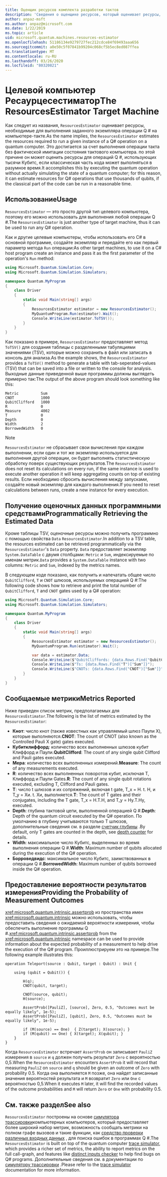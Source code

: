 ```yaml
---
title: Оценщик ресурсов комплекта разработки тактов
description: 'Сведения о оценщике ресурсов, который оценивает ресурсы, необходимые для выполнения заданного экземпляра операции Q # на тактовый компьютер.'
author: anpaz-msft
ms.author: anpaz@microsoft.com
ms.date: 1/22/2019
ms.topic: article
uid: microsoft.quantum.machines.resources-estimator
ms.openlocfilehash: 51186134e9279727fec212cdce84f69493aaa656
ms.sourcegitcommit: a0e50c5f07841b99204c068cf5b5ec8ed087ffea
ms.translationtype: MT
ms.contentlocale: ru-RU
ms.lasthandoff: 03/26/2020
ms.locfileid: "80320821"
---
```

# <a name="the-resourcesestimator-target-machine"></a><span data-ttu-id="26d70-103">Целевой компьютер Ресаурцесестиматор</span><span class="sxs-lookup"><span data-stu-id="26d70-103">The ResourcesEstimator Target Machine</span></span>

<span data-ttu-id="26d70-104">Как следует из названия, `ResourcesEstimator` оценивает ресурсы, необходимые для выполнения заданного экземпляра операции Q # на компьютере-такте.</span><span class="sxs-lookup"><span data-stu-id="26d70-104">As the name implies, the `ResourcesEstimator` estimates the resources required to run a given instance of a Q# operation on a quantum computer.</span></span>
<span data-ttu-id="26d70-105">Это достигается за счет выполнения операции такта без фактической имитации состояния тактового компьютера. по этой причине он может оценить ресурсы для операций Q #, использующих тысячи Кубитс, если классическая часть кода может выполняться в разумное время.</span><span class="sxs-lookup"><span data-stu-id="26d70-105">It accomplishes this by executing the quantum operation without actually simulating the state of a quantum computer; for this reason, it can estimate resources for Q# operations that use thousands of qubits, if the classical part of the code can be run in a reasonable time.</span></span>

## <a name="usage"></a><span data-ttu-id="26d70-106">Использование</span><span class="sxs-lookup"><span data-stu-id="26d70-106">Usage</span></span>

<span data-ttu-id="26d70-107">`ResourcesEstimator` — это просто другой тип целевого компьютера, поэтому его можно использовать для выполнения любой операции Q #.</span><span class="sxs-lookup"><span data-stu-id="26d70-107">The `ResourcesEstimator` is just another type of target machine, thus it can be used to run any Q# operation.</span></span> 

<span data-ttu-id="26d70-108">Как и другие целевые компьютеры, чтобы использовать его C# в основной программе, создайте экземпляр и передайте его как первый параметр метода `Run` операции:</span><span class="sxs-lookup"><span data-stu-id="26d70-108">As other target machines, to use it on a C# host program create an instance and pass it as the first parameter of the operation's `Run` method:</span></span>

```csharp
using Microsoft.Quantum.Simulation.Core;
using Microsoft.Quantum.Simulation.Simulators;

namespace Quantum.MyProgram
{
    class Driver
    {
        static void Main(string[] args)
        {
            ResourcesEstimator estimator = new ResourcesEstimator();
            MyQuantumProgram.Run(estimator).Wait();
            Console.WriteLine(estimator.ToTSV());
        }
    }
}
```

<span data-ttu-id="26d70-109">Как показано в примере, `ResourcesEstimator` предоставляет метод `ToTSV()` для создания таблицы с разделенными табуляциями значениями (TSV), которые можно сохранить в файл или записать в консоль для анализа.</span><span class="sxs-lookup"><span data-stu-id="26d70-109">As the example shows, the `ResourcesEstimator` provides a `ToTSV()` method to generate a table with tab-seperated-values (TSV) that can be saved into a file or written to the console for analysis.</span></span> <span data-ttu-id="26d70-110">Выходные данные приведенной выше программы должны выглядеть примерно так:</span><span class="sxs-lookup"><span data-stu-id="26d70-110">The output of the above program should look something like this:</span></span>

```Output
Metric          Sum
CNOT            1000
QubitClifford   1000
R               0
Measure         4002
T               0
Depth           0
Width           2
BorrowedWidth   0
```

> [!NOTE]
> <span data-ttu-id="26d70-111">`ResourcesEstimator` не сбрасывает свои вычисления при каждом выполнении, если один и тот же экземпляр используется для выполнения другой операции, он будет выполнять статистическую обработку поверх существующих результатов.</span><span class="sxs-lookup"><span data-stu-id="26d70-111">The `ResourcesEstimator` does not reset its calculations on every run, if the same instance is used to execute another operation it will keep aggregating counts on top of existing results.</span></span>
> <span data-ttu-id="26d70-112">Если необходимо сбросить вычисления между запусками, создайте новый экземпляр для каждого выполнения.</span><span class="sxs-lookup"><span data-stu-id="26d70-112">If you need to reset calculations between runs, create a new instance for every execution.</span></span>


## <a name="programmatically-retrieving-the-estimated-data"></a><span data-ttu-id="26d70-113">Получение оценочных данных программными средствами</span><span class="sxs-lookup"><span data-stu-id="26d70-113">Programmatically Retrieving the Estimated Data</span></span>

<span data-ttu-id="26d70-114">Кроме таблицы TSV, оценочные ресурсы можно получить программно с помощью свойства `Data` `ResourcesEstimator`.</span><span class="sxs-lookup"><span data-stu-id="26d70-114">In addition to a TSV table, the resources estimated can be retrieved programmatically via the `ResourcesEstimator`'s `Data` property.</span></span> <span data-ttu-id="26d70-115">`Data` предоставляет экземпляр `System.DataTable` с двумя столбцами: `Metric` и `Sum`, индексируемые по именам метрик.</span><span class="sxs-lookup"><span data-stu-id="26d70-115">`Data` provides a `System.DataTable` instance with two columns: `Metric` and `Sum`, indexed by the metrics names.</span></span>

<span data-ttu-id="26d70-116">В следующем коде показано, как получить и напечатать общее число `QubitClifford`, `T` и `CNOT` шлюзов, используемых операцией Q #:</span><span class="sxs-lookup"><span data-stu-id="26d70-116">The following code shows how to retrieve and print the total number of `QubitClifford`, `T` and `CNOT` gates used by a Q# operation:</span></span>

```csharp
using Microsoft.Quantum.Simulation.Core;
using Microsoft.Quantum.Simulation.Simulators;

namespace Quantum.MyProgram
{
    class Driver
    {
        static void Main(string[] args)
        {
            ResourcesEstimator estimator = new ResourcesEstimator();
            MyQuantumProgram.Run(estimator).Wait();

            var data = estimator.Data;
            Console.WriteLine($"QubitCliffords: {data.Rows.Find("QubitClifford")["Sum"]}");
            Console.WriteLine($"Ts: {data.Rows.Find("T")["Sum"]}");
            Console.WriteLine($"CNOTs: {data.Rows.Find("CNOT")["Sum"]}");
        }
    }
}
```

## <a name="metrics-reported"></a><span data-ttu-id="26d70-117">Сообщаемые метрики</span><span class="sxs-lookup"><span data-stu-id="26d70-117">Metrics Reported</span></span>

<span data-ttu-id="26d70-118">Ниже приведен список метрик, предполагаемых для `ResourcesEstimator`.</span><span class="sxs-lookup"><span data-stu-id="26d70-118">The following is the list of metrics estimated by the `ResourcesEstimator`:</span></span>

* <span data-ttu-id="26d70-119">__Кнот__: число кнот (также известных как управляемый шлюз Паули X), которые выполняются.</span><span class="sxs-lookup"><span data-stu-id="26d70-119">__CNOT__: The count of CNOT (also known as the Controlled Pauli X gate) gates executed.</span></span>
* <span data-ttu-id="26d70-120">__Кубитклиффорд__: количество всех выполненных шлюзов кубит Клиффорд и Паули.</span><span class="sxs-lookup"><span data-stu-id="26d70-120">__QubitClifford__: The count of any single qubit Clifford and Pauli gates executed.</span></span>
* <span data-ttu-id="26d70-121">__Мера__: количество всех выполненных измерений.</span><span class="sxs-lookup"><span data-stu-id="26d70-121">__Measure__:  The count of any measurements executed.</span></span>
* <span data-ttu-id="26d70-122">__R__: количество всех выполненных поворотов кубит, исключая T, Клиффорд и Паули Gates.</span><span class="sxs-lookup"><span data-stu-id="26d70-122">__R__: The count of any single qubit rotations executed, excluding T, Clifford and Pauli gates.</span></span>
* <span data-ttu-id="26d70-123">__T__: число t шлюзов и их сопряжений, включая t gate, T_x = H. t. H, и T_y = Хи. t. Хи, выполняется.</span><span class="sxs-lookup"><span data-stu-id="26d70-123">__T__: The count of T gates and their conjugates, including the T gate, T_x = H.T.H, and T_y = Hy.T.Hy, executed.</span></span>
* <span data-ttu-id="26d70-124">__Depth__: глубина тактовой цепи, выполненной операцией Q #.</span><span class="sxs-lookup"><span data-stu-id="26d70-124">__Depth__: Depth of the quantum circuit executed by the Q# operation.</span></span> <span data-ttu-id="26d70-125">По умолчанию в глубину учитываются только T шлюзов, дополнительные сведения см. в разделе [счетчик глубины](xref:microsoft.quantum.machines.qc-trace-simulator.depth-counter) .</span><span class="sxs-lookup"><span data-stu-id="26d70-125">By default, only T gates are counted in the depth, see [depth counter](xref:microsoft.quantum.machines.qc-trace-simulator.depth-counter) for details.</span></span>
* <span data-ttu-id="26d70-126">__Width__: максимальное число Кубитс, выделенных во время выполнения операции Q #.</span><span class="sxs-lookup"><span data-stu-id="26d70-126">__Width__: Maximum number of qubits allocated during the execution of the Q# operation.</span></span>
* <span data-ttu-id="26d70-127">__Борроведвидс__: максимальное число Кубитс, заимствованных в операции Q #.</span><span class="sxs-lookup"><span data-stu-id="26d70-127">__BorrowedWidth__: Maximum number of qubits borrowed inside the Q# operation.</span></span>


## <a name="providing-the-probability-of-measurement-outcomes"></a><span data-ttu-id="26d70-128">Предоставление вероятности результатов измерения</span><span class="sxs-lookup"><span data-stu-id="26d70-128">Providing the Probability of Measurement Outcomes</span></span>

<span data-ttu-id="26d70-129"><xref:microsoft.quantum.intrinsic.assertprob> из пространства имен <xref:microsoft.quantum.intrinsic> можно использовать, чтобы предоставить сведения о ожидаемой вероятности измерения, чтобы обеспечить выполнение программы Q #.</span><span class="sxs-lookup"><span data-stu-id="26d70-129"><xref:microsoft.quantum.intrinsic.assertprob> from the <xref:microsoft.quantum.intrinsic> namespace can be used to provide information about the expected probability of a measurement to help drive the execution of the Q# program.</span></span> <span data-ttu-id="26d70-130">Проиллюстрируем это на примере.</span><span class="sxs-lookup"><span data-stu-id="26d70-130">The following example illustrates this:</span></span>

```qsharp
operation Teleport(source : Qubit, target : Qubit) : Unit {

    using (qubit = Qubit()) {

        H(q);
        CNOT(qubit, target);

        CNOT(source, qubit);
        H(source);

        AssertProb([PauliZ], [source], Zero, 0.5, "Outcomes must be equally likely", 1e-5);
        AssertProb([PauliZ], [qubit], Zero, 0.5, "Outcomes must be equally likely", 1e-5);

        if (M(source) == One)  { Z(target); X(source); }
        if (M(qubit) == One) { X(target); X(qubit); }
    }
}
```

<span data-ttu-id="26d70-131">Когда `ResourcesEstimator` встречает `AssertProb` он записывает `PauliZ` измерения в `source` и `q` должен получить результат `Zero` с вероятностью 0,5.</span><span class="sxs-lookup"><span data-stu-id="26d70-131">When the `ResourcesEstimator` encounters `AssertProb` it will record that measuring `PauliZ` on `source` and `q` should be given an outcome of `Zero` with probability 0.5.</span></span> <span data-ttu-id="26d70-132">Когда она выполняется `M` позже, она найдет записанные значения вероятностей результата и `M` возвратит `Zero` или `One` с вероятностью 0,5.</span><span class="sxs-lookup"><span data-stu-id="26d70-132">When it executes `M` later, it will find the recorded values of the outcome probabilities and `M` will return `Zero` or `One` with probability 0.5.</span></span>


## <a name="see-also"></a><span data-ttu-id="26d70-133">См. также раздел</span><span class="sxs-lookup"><span data-stu-id="26d70-133">See also</span></span>

<span data-ttu-id="26d70-134">`ResourcesEstimator` построены на основе [симулятора трассировки](xref:microsoft.quantum.machines.qc-trace-simulator.intro)компьютерных компьютеров, который предоставляет более широкий набор метрик, возможность сообщать метрики на полном графе вызовов и такие функции, как [средство проверки различных входных данных](xref:microsoft.quantum.machines.qc-trace-simulator.distinct-inputs) , для поиска ошибок в программах Q #.</span><span class="sxs-lookup"><span data-stu-id="26d70-134">The `ResourcesEstimator` is built on top of the quantum computer [trace simulator](xref:microsoft.quantum.machines.qc-trace-simulator.intro), which provides a richer set of metrics, the ability to report metrics on the full call-graph, and features like [distinct inputs checker](xref:microsoft.quantum.machines.qc-trace-simulator.distinct-inputs) to help find bugs on Q# programs.</span></span> <span data-ttu-id="26d70-135">Дополнительные сведения см. в документации по [симулятору трассировки](xref:microsoft.quantum.machines.qc-trace-simulator.intro) .</span><span class="sxs-lookup"><span data-stu-id="26d70-135">Please refer to the [trace simulator](xref:microsoft.quantum.machines.qc-trace-simulator.intro) documentation for more information.</span></span>

